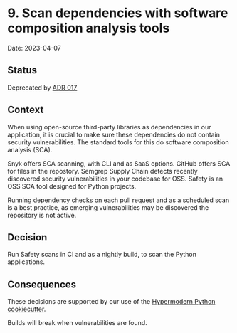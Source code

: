# 9. Scan dependencies with software composition analysis tools

Date: 2023-04-07

## Status

Deprecated by [ADR 017](https://github.com/flexion/devops-deployment-metrics/blob/main/docs/architectural_decision_records/017-pip-replaces-safety.md)

## Context

When using open-source third-party libraries as dependencies in our application, it is crucial to make sure these
dependencies do not contain security vulnerabilities. The standard tools for this do software composition analysis (SCA).

Snyk offers SCA scanning, with CLI and as SaaS options. GitHub offers SCA for files in the repostory.
Semgrep Supply Chain detects recently discovered security vulnerabilities in your codebase for OSS.
Safety is an OSS SCA tool designed for Python projects.

Running dependency checks on each pull request and as a scheduled scan is a best practice, as emerging vulnerabilities
may be discovered the repository is not active.

## Decision

Run Safety scans in CI and as a nightly build, to scan the Python applications.

## Consequences

These decisions are supported by our use of the [Hypermodern Python cookiecutter](https://github.com/cjolowicz/cookiecutter-hypermodern-python).

Builds will break when vulnerabilities are found.
